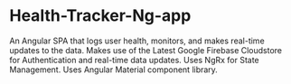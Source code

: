 # Health-Tracker-Ng-app
An Angular SPA that logs user health, monitors, and makes real-time updates to the data. Makes use of the Latest Google Firebase Cloudstore for Authentication and real-time data updates. Uses NgRx for State Management. Uses Angular Material component library.
